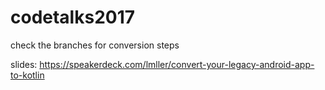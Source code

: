 # codetalks2017
check the branches for conversion steps


slides: https://speakerdeck.com/lmller/convert-your-legacy-android-app-to-kotlin
